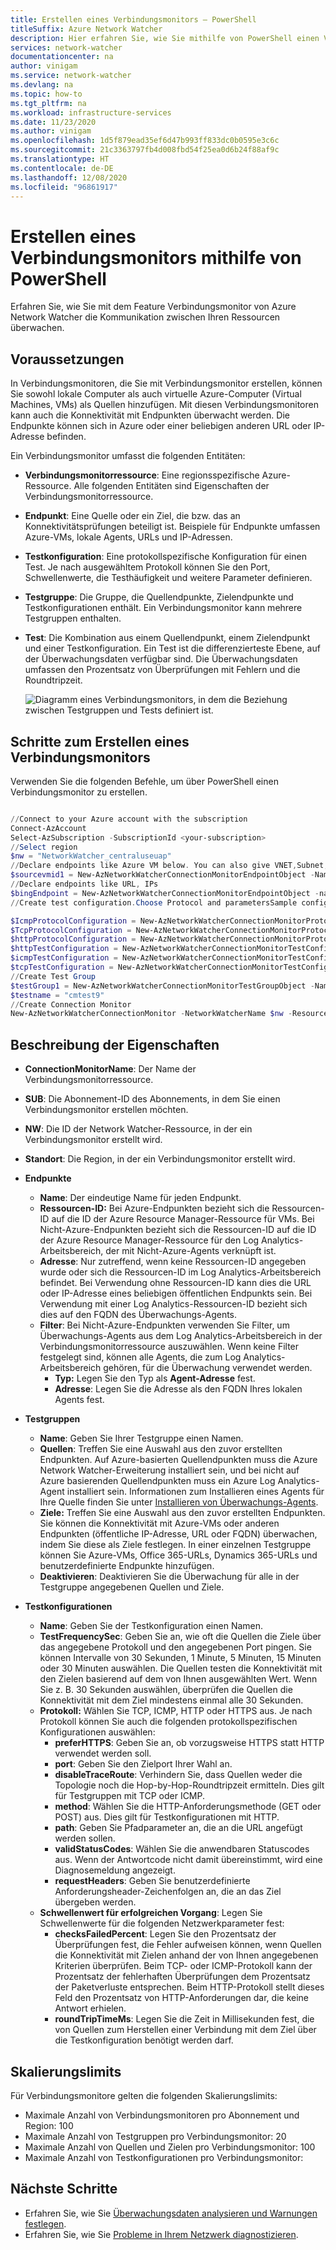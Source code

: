```yaml
---
title: Erstellen eines Verbindungsmonitors – PowerShell
titleSuffix: Azure Network Watcher
description: Hier erfahren Sie, wie Sie mithilfe von PowerShell einen Verbindungsmonitor erstellen.
services: network-watcher
documentationcenter: na
author: vinigam
ms.service: network-watcher
ms.devlang: na
ms.topic: how-to
ms.tgt_pltfrm: na
ms.workload: infrastructure-services
ms.date: 11/23/2020
ms.author: vinigam
ms.openlocfilehash: 1d5f879ead35ef6d47b993ff833dc0b0595e3c6c
ms.sourcegitcommit: 21c3363797fb4d008fbd54f25ea0d6b24f88af9c
ms.translationtype: HT
ms.contentlocale: de-DE
ms.lasthandoff: 12/08/2020
ms.locfileid: "96861917"
---
```

# <a name="create-a-connection-monitor-by-using-powershell"></a>Erstellen eines Verbindungsmonitors mithilfe von PowerShell

Erfahren Sie, wie Sie mit dem Feature Verbindungsmonitor von Azure Network Watcher die Kommunikation zwischen Ihren Ressourcen überwachen.


## <a name="before-you-begin"></a>Voraussetzungen

In Verbindungsmonitoren, die Sie mit Verbindungsmonitor erstellen, können Sie sowohl lokale Computer als auch virtuelle Azure-Computer (Virtual Machines, VMs) als Quellen hinzufügen. Mit diesen Verbindungsmonitoren kann auch die Konnektivität mit Endpunkten überwacht werden. Die Endpunkte können sich in Azure oder einer beliebigen anderen URL oder IP-Adresse befinden.

Ein Verbindungsmonitor umfasst die folgenden Entitäten:

* **Verbindungsmonitorressource**: Eine regionsspezifische Azure-Ressource. Alle folgenden Entitäten sind Eigenschaften der Verbindungsmonitorressource.
* **Endpunkt**: Eine Quelle oder ein Ziel, die bzw. das an Konnektivitätsprüfungen beteiligt ist. Beispiele für Endpunkte umfassen Azure-VMs, lokale Agents, URLs und IP-Adressen.
* **Testkonfiguration**: Eine protokollspezifische Konfiguration für einen Test. Je nach ausgewähltem Protokoll können Sie den Port, Schwellenwerte, die Testhäufigkeit und weitere Parameter definieren.
* **Testgruppe**: Die Gruppe, die Quellendpunkte, Zielendpunkte und Testkonfigurationen enthält. Ein Verbindungsmonitor kann mehrere Testgruppen enthalten.
* **Test**: Die Kombination aus einem Quellendpunkt, einem Zielendpunkt und einer Testkonfiguration. Ein Test ist die differenzierteste Ebene, auf der Überwachungsdaten verfügbar sind. Die Überwachungsdaten umfassen den Prozentsatz von Überprüfungen mit Fehlern und die Roundtripzeit.

    ![Diagramm eines Verbindungsmonitors, in dem die Beziehung zwischen Testgruppen und Tests definiert ist.](./media/connection-monitor-2-preview/cm-tg-2.png)

## <a name="steps-to-create-a-connection-monitor"></a>Schritte zum Erstellen eines Verbindungsmonitors

Verwenden Sie die folgenden Befehle, um über PowerShell einen Verbindungsmonitor zu erstellen.

```powershell

//Connect to your Azure account with the subscription
Connect-AzAccount
Select-AzSubscription -SubscriptionId <your-subscription>
//Select region
$nw = "NetworkWatcher_centraluseuap"
//Declare endpoints like Azure VM below. You can also give VNET,Subnet,Log Analytics workspace
$sourcevmid1 = New-AzNetworkWatcherConnectionMonitorEndpointObject -Name MyAzureVm -ResourceID /subscriptions/<your-subscription>/resourceGroups/<your resourceGroup>/providers/Microsoft.Compute/virtualMachines/<vm-name>
//Declare endpoints like URL, IPs
$bingEndpoint = New-AzNetworkWatcherConnectionMonitorEndpointObject -name Bing -Address www.bing.com # Destination URL
//Create test configuration.Choose Protocol and parametersSample configs below.

$IcmpProtocolConfiguration = New-AzNetworkWatcherConnectionMonitorProtocolConfigurationObject -IcmpProtocol
$TcpProtocolConfiguration = New-AzNetworkWatcherConnectionMonitorProtocolConfigurationObject -TcpProtocol -Port 80
$httpProtocolConfiguration = New-AzNetworkWatcherConnectionMonitorProtocolConfigurationObject -HttpProtocol -Port 443 -Method GET -RequestHeader @{Allow = "GET"} -ValidStatusCodeRange 2xx, 300-308 -PreferHTTPS
$httpTestConfiguration = New-AzNetworkWatcherConnectionMonitorTestConfigurationObject -Name http-tc -TestFrequencySec 60 -ProtocolConfiguration $httpProtocolConfiguration -SuccessThresholdChecksFailedPercent 20 -SuccessThresholdRoundTripTimeMs 30
$icmpTestConfiguration = New-AzNetworkWatcherConnectionMonitorTestConfigurationObject -Name icmp-tc -TestFrequencySec 30 -ProtocolConfiguration $icmpProtocolConfiguration -SuccessThresholdChecksFailedPercent 5 -SuccessThresholdRoundTripTimeMs 500
$tcpTestConfiguration = New-AzNetworkWatcherConnectionMonitorTestConfigurationObject -Name tcp-tc -TestFrequencySec 60 -ProtocolConfiguration $TcpProtocolConfiguration -SuccessThresholdChecksFailedPercent 20 -SuccessThresholdRoundTripTimeMs 30
//Create Test Group
$testGroup1 = New-AzNetworkWatcherConnectionMonitorTestGroupObject -Name testGroup1 -TestConfiguration $httpTestConfiguration, $tcpTestConfiguration, $icmpTestConfiguration -Source $sourcevmid1 -Destination $bingEndpoint,
$testname = "cmtest9"
//Create Connection Monitor
New-AzNetworkWatcherConnectionMonitor -NetworkWatcherName $nw -ResourceGroupName NetworkWatcherRG -Name $testname -TestGroup $testGroup1

```

## <a name="description-of-properties"></a>Beschreibung der Eigenschaften

* **ConnectionMonitorName**: Der Name der Verbindungsmonitorressource.

* **SUB**: Die Abonnement-ID des Abonnements, in dem Sie einen Verbindungsmonitor erstellen möchten.

* **NW**: Die ID der Network Watcher-Ressource, in der ein Verbindungsmonitor erstellt wird.

* **Standort**: Die Region, in der ein Verbindungsmonitor erstellt wird.

* **Endpunkte**
    * **Name**: Der eindeutige Name für jeden Endpunkt.
    * **Ressourcen-ID:** Bei Azure-Endpunkten bezieht sich die Ressourcen-ID auf die ID der Azure Resource Manager-Ressource für VMs. Bei Nicht-Azure-Endpunkten bezieht sich die Ressourcen-ID auf die ID der Azure Resource Manager-Ressource für den Log Analytics-Arbeitsbereich, der mit Nicht-Azure-Agents verknüpft ist.
    * **Adresse**: Nur zutreffend, wenn keine Ressourcen-ID angegeben wurde oder sich die Ressourcen-ID im Log Analytics-Arbeitsbereich befindet. Bei Verwendung ohne Ressourcen-ID kann dies die URL oder IP-Adresse eines beliebigen öffentlichen Endpunkts sein. Bei Verwendung mit einer Log Analytics-Ressourcen-ID bezieht sich dies auf den FQDN des Überwachungs-Agents.
    * **Filter**: Bei Nicht-Azure-Endpunkten verwenden Sie Filter, um Überwachungs-Agents aus dem Log Analytics-Arbeitsbereich in der Verbindungsmonitorressource auszuwählen. Wenn keine Filter festgelegt sind, können alle Agents, die zum Log Analytics-Arbeitsbereich gehören, für die Überwachung verwendet werden.
        * **Typ:** Legen Sie den Typ als **Agent-Adresse** fest.
        * **Adresse**: Legen Sie die Adresse als den FQDN Ihres lokalen Agents fest.

* **Testgruppen**
    * **Name**: Geben Sie Ihrer Testgruppe einen Namen.
    * **Quellen**: Treffen Sie eine Auswahl aus den zuvor erstellten Endpunkten. Auf Azure-basierten Quellendpunkten muss die Azure Network Watcher-Erweiterung installiert sein, und bei nicht auf Azure basierenden Quellendpunkten muss ein Azure Log Analytics-Agent installiert sein. Informationen zum Installieren eines Agents für Ihre Quelle finden Sie unter [Installieren von Überwachungs-Agents](./connection-monitor-overview.md#install-monitoring-agents).
    * **Ziele:**  Treffen Sie eine Auswahl aus den zuvor erstellten Endpunkten. Sie können die Konnektivität mit Azure-VMs oder anderen Endpunkten (öffentliche IP-Adresse, URL oder FQDN) überwachen, indem Sie diese als Ziele festlegen. In einer einzelnen Testgruppe können Sie Azure-VMs, Office 365-URLs, Dynamics 365-URLs und benutzerdefinierte Endpunkte hinzufügen.
    * **Deaktivieren**: Deaktivieren Sie die Überwachung für alle in der Testgruppe angegebenen Quellen und Ziele.

* **Testkonfigurationen**
    * **Name**: Geben Sie der Testkonfiguration einen Namen.
    * **TestFrequencySec**: Geben Sie an, wie oft die Quellen die Ziele über das angegebene Protokoll und den angegebenen Port pingen. Sie können Intervalle von 30 Sekunden, 1 Minute, 5 Minuten, 15 Minuten oder 30 Minuten auswählen. Die Quellen testen die Konnektivität mit den Zielen basierend auf dem von Ihnen ausgewählten Wert. Wenn Sie z. B. 30 Sekunden auswählen, überprüfen die Quellen die Konnektivität mit dem Ziel mindestens einmal alle 30 Sekunden.
    * **Protokoll:** Wählen Sie TCP, ICMP, HTTP oder HTTPS aus. Je nach Protokoll können Sie auch die folgenden protokollspezifischen Konfigurationen auswählen:
        * **preferHTTPS**: Geben Sie an, ob vorzugsweise HTTPS statt HTTP verwendet werden soll.
        * **port**: Geben Sie den Zielport Ihrer Wahl an.
        * **disableTraceRoute**: Verhindern Sie, dass Quellen weder die Topologie noch die Hop-by-Hop-Roundtripzeit ermitteln. Dies gilt für Testgruppen mit TCP oder ICMP.
        * **method**: Wählen Sie die HTTP-Anforderungsmethode (GET oder POST) aus. Dies gilt für Testkonfigurationen mit HTTP.
        * **path**: Geben Sie Pfadparameter an, die an die URL angefügt werden sollen.
        * **validStatusCodes**: Wählen Sie die anwendbaren Statuscodes aus. Wenn der Antwortcode nicht damit übereinstimmt, wird eine Diagnosemeldung angezeigt.
        * **requestHeaders**: Geben Sie benutzerdefinierte Anforderungsheader-Zeichenfolgen an, die an das Ziel übergeben werden.
    * **Schwellenwert für erfolgreichen Vorgang**: Legen Sie Schwellenwerte für die folgenden Netzwerkparameter fest:
        * **checksFailedPercent**: Legen Sie den Prozentsatz der Überprüfungen fest, die Fehler aufweisen können, wenn Quellen die Konnektivität mit Zielen anhand der von Ihnen angegebenen Kriterien überprüfen. Beim TCP- oder ICMP-Protokoll kann der Prozentsatz der fehlerhaften Überprüfungen dem Prozentsatz der Paketverluste entsprechen. Beim HTTP-Protokoll stellt dieses Feld den Prozentsatz von HTTP-Anforderungen dar, die keine Antwort erhielen.
        * **roundTripTimeMs**: Legen Sie die Zeit in Millisekunden fest, die von Quellen zum Herstellen einer Verbindung mit dem Ziel über die Testkonfiguration benötigt werden darf.

## <a name="scale-limits"></a>Skalierungslimits

Für Verbindungsmonitore gelten die folgenden Skalierungslimits:

* Maximale Anzahl von Verbindungsmonitoren pro Abonnement und Region: 100
* Maximale Anzahl von Testgruppen pro Verbindungsmonitor: 20
* Maximale Anzahl von Quellen und Zielen pro Verbindungsmonitor: 100
* Maximale Anzahl von Testkonfigurationen pro Verbindungsmonitor:

## <a name="next-steps"></a>Nächste Schritte

* Erfahren Sie, wie Sie [Überwachungsdaten analysieren und Warnungen festlegen](./connection-monitor-overview.md#analyze-monitoring-data-and-set-alerts).
* Erfahren Sie, wie Sie [Probleme in Ihrem Netzwerk diagnostizieren](./connection-monitor-overview.md#diagnose-issues-in-your-network).